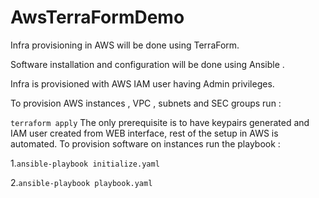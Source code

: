 # AwsTerraFormDemo

 Infra provisioning in AWS  will be done using  TerraForm.
 
 Software installation and configuration will be done using Ansible .

 Infra is provisioned with AWS IAM user having Admin privileges. 
 
 To provision AWS instances , VPC , subnets and SEC groups run : 
 
 `terraform apply`
 The only prerequisite is to have keypairs generated and IAM user created from WEB interface, rest of the setup in AWS is automated.
 To provision software on instances run the playbook :
 
  1.`ansible-playbook initialize.yaml`
  
  2.`ansible-playbook playbook.yaml`
  
